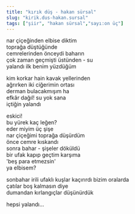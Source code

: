 ```yaml
---
title: "kırık düş - hakan sürsal"
slug: "kirik.dus-hakan.sursal"
tags: ["şiir", "hakan sürsal","sayı:on üç"]
---
```

nar çiçeğinden elbise diktim  
toprağa düştüğünde\
cemrelerinden önceydi baharın\
çok zaman geçmişti üstünden - su\
yalandı ilk benim yüzdüğüm

kim korkar hain kavak yellerinden\
ağrırken iki ciğerimin ortası\
derman bulacakmışım ha\
efkâr dağıl! su yok sana\
içtiğin yalandı

eskici!\
bu yürek kaç leğen?\
eder miyim üç şişe\
nar çiçeğimi toprağa düşürdüm\
önce cemre kıskandı\
sonra bahar - şişeler döküldü\
bir ufak kapıp geçtim karşıma\
'beş para etmezsin'\
ya elbisem?

sonbahar irili ufaklı kuşlar kaçırırdı bizim oralarda\
çatılar boş kalmasın diye\
dumandan kırlangıçlar düşünürdük

hepsi yalandı...
